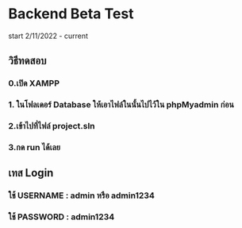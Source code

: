 # Backend Beta Test
start 2/11/2022 - current

## วิธีทดสอบ
###  0.เปิด XAMPP
###  1. ในโฟลเดอร์ Database ให้เอาไฟล์ในนั้นไปไว้ใน phpMyadmin ก่อน
###  2.เข้าไปที่ไฟล์ project.sln
###  3.กด run ได้เลย

## เทส Login
### ใช้ USERNAME : admin หรือ admin1234
### ใช้ PASSWORD : admin1234
